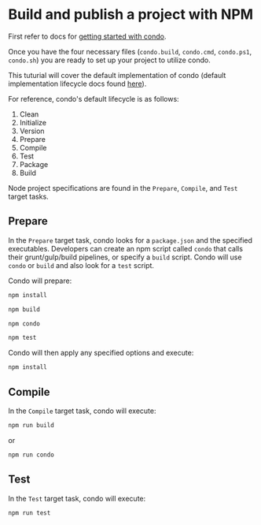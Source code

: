 # Build and publish a project with NPM

First refer to docs for [getting started with condo][get-started].

Once you have the four necessary files (`condo.build`, `condo.cmd`, `condo.ps1`, `condo.sh`) you are ready to set up
your project to utilize condo.

This tuturial will cover the default implementation of condo (default implementation lifecycle docs found
[here][lifecycle]).

For reference, condo's default lifecycle is as follows:

1. Clean
2. Initialize
3. Version
4. Prepare
5. Compile
6. Test
7. Package
8. Build

Node project specifications are found in the `Prepare`, `Compile`, and `Test` target tasks.

## Prepare
In the `Prepare` target task, condo looks for a `package.json` and the specified executables. Developers can create an
npm script called `condo` that calls their grunt/gulp/build pipelines, or specify a `build` script. Condo will use
`condo` or `build` and also look for a `test` script.

Condo will prepare:

```bash
npm install
```

```bash
npm build
```

```bash
npm condo
```

```bash
npm test
```

Condo will then apply any specified options and execute:

```bash
npm install
```

## Compile
In the `Compile` target task, condo will execute:

```bash
npm run build
```

or

```bash
npm run condo
```

## Test
In the `Test` target task, condo will execute:
```bash
npm run test
```


[get-started]: get-started.md
[lifecycle]: ../concepts/lifecycle.md

